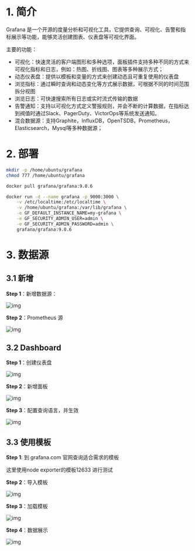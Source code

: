 # 1. 简介

Grafana 是一个开源的度量分析和可视化工具，它提供查询、可视化、告警和指标展示等功能，能够灵活创建图表、仪表盘等可视化界面。

主要的功能：

- 可视化：快速灵活的客户端图形和多种选项，面板插件支持多种不同的方式来可视化指标和日志，例如：热图、折线图、图表等多种展示方式；
- 动态仪表盘：提供以模板和变量的方式来创建动态且可重复使用的仪表盘
- 浏览指标：通过瞬时查询和动态变化等方式展示数据，可根据不同的时间范围拆分视图
- 浏览日志：可快速搜索所有日志或实时流式传输的数据
- 告警通知：支持以可视化方式定义警报规则，并会不断的计算数据，在指标达到阀值时通过Slack、PagerDuty、VictorOps等系统发送通知。
- 混合数据源：支持Graphite，InfluxDB，OpenTSDB，Prometheus，Elasticsearch，Mysql等多种数据源；



# 2. 部署

```bash
mkdir -p /home/ubuntu/grafana
chmod 777 /home/ubuntu/grafana

docker pull grafana/grafana:9.0.6

docker run -d --name grafana -p 9000:3000 \
    -v /etc/localtime:/etc/localtime \
    -v /home/ubuntu/grafana:/var/lib/grafana \
    -e GF_DEFAULT_INSTANCE_NAME=my-grafana \
    -e GF_SECURITY_ADMIN_USER=admin \
    -e GF_SECURITY_ADMIN_PASSWORD=admin \
    grafana/grafana:9.0.6
```



# 3. 数据源

## 3.1 新增

**Step 1**：新增数据源：

![img](https://cdn.jsdelivr.net/gh/elihe2011/bedgraph@master/prometheus/grafana-datasource.png)



**Step 2**：Prometheus 源

![img](https://cdn.jsdelivr.net/gh/elihe2011/bedgraph@master/prometheus/grafana-prometheus.png)



## 3.2 Dashboard

**Step 1**：创建仪表盘

![img](https://cdn.jsdelivr.net/gh/elihe2011/bedgraph@master/prometheus/grafana-dashboard.png)



**Step 2**：新增面板

![img](https://cdn.jsdelivr.net/gh/elihe2011/bedgraph@master/prometheus/grafana-panel-new.png)



**Step 3**：配置查询语言，并生效

![img](https://cdn.jsdelivr.net/gh/elihe2011/bedgraph@master/prometheus/grafana-panel-query.png)



## 3.3 使用模板

**Step 1**: 到 grafana.com 官网查询适合需求的模板

这里使用node exporter的模板12633 进行测试



**Step 2**：导入模板

![img](https://cdn.jsdelivr.net/gh/elihe2011/bedgraph@master/prometheus/grafana-dashboard-node-import.png)



**Step 3**：加载模板

![img](https://cdn.jsdelivr.net/gh/elihe2011/bedgraph@master/prometheus/grafana-dashboard-node-load.png)



**Step 4**：数据展示

![img](https://cdn.jsdelivr.net/gh/elihe2011/bedgraph@master/prometheus/grafana-dashboard-node-show.png)

